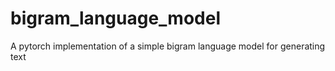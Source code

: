 # bigram_language_model
 A pytorch implementation of a simple bigram language model for generating text
